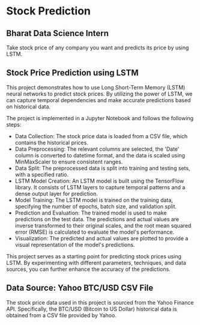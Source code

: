 # Stock Prediction

## Bharat Data Science Intern

Take stock price of any company you
want and predicts its price by using LSTM.

## Stock Price Prediction using LSTM

This project demonstrates how to use Long Short-Term Memory (LSTM) neural networks to predict stock prices. By utilizing the power of LSTM, we can capture temporal dependencies and make accurate predictions based on historical data.

The project is implemented in a Jupyter Notebook and follows the following steps:

- Data Collection: The stock price data is loaded from a CSV file, which contains the historical prices.
- Data Preprocessing: The relevant columns are selected, the 'Date' column is converted to datetime format, and the data is scaled using MinMaxScaler to ensure consistent ranges.
- Data Split: The preprocessed data is split into training and testing sets, with a specified ratio.
- LSTM Model Creation: An LSTM model is built using the TensorFlow library. It consists of LSTM layers to capture temporal patterns and a dense output layer for prediction.
- Model Training: The LSTM model is trained on the training data, specifying the number of epochs, batch size, and validation split.
- Prediction and Evaluation: The trained model is used to make predictions on the test data. The predictions and actual values are inverse transformed to their original scales, and the root mean squared error (RMSE) is calculated to evaluate the model's performance.
- Visualization: The predicted and actual values are plotted to provide a visual representation of the model's predictions.

This project serves as a starting point for predicting stock prices using LSTM. By experimenting with different parameters, techniques, and data sources, you can further enhance the accuracy of the predictions.

## Data Source: Yahoo BTC/USD CSV File

The stock price data used in this project is sourced from the Yahoo Finance API. Specifically, the BTC/USD (Bitcoin to US Dollar) historical data is obtained from a CSV file provided by Yahoo.
